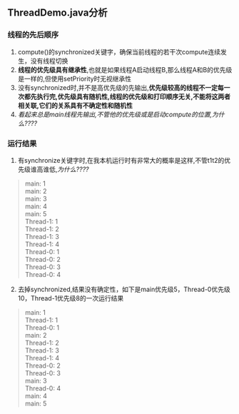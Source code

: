 ## ThreadDemo.java分析
### 线程的先后顺序
1. compute()的synchronized关键字，确保当前线程的若干次compute连续发生，没有线程切换
2. **线程的优先级具有继承性**,也就是如果线程A启动线程B,那么线程A和B的优先级是一样的,但使用setPriority时无视继承性
3. 没有synchronized时,并不是高优先级的先输出,**优先级较高的线程不一定每一次都先执行完,优先级具有随机性,线程的优先级和打印顺序无关,不能将这两者相关联,它们的关系具有不确定性和随机性**
4. *看起来总是main线程先输出,不管他的优先级或是启动compute的位置,为什么????*
### 运行结果
1. 有synchronize关键字时,在我本机运行时有非常大的概率是这样,不管t1t2的优先级谁高谁低,*为什么????*
>main: 1  
main: 2  
main: 3  
main: 4  
main: 5  
Thread-1: 1  
Thread-1: 2  
Thread-1: 3  
Thread-1: 4  
Thread-0: 1  
Thread-0: 2  
Thread-0: 3  
Thread-0: 4  
2. 去掉synchronized,结果没有确定性，如下是main优先级5，Thread-0优先级10，Thread-1优先级8的一次运行结果
>main: 1  
Thread-1: 1  
Thread-0: 1  
main: 2  
Thread-1: 2  
Thread-1: 3  
Thread-1: 4  
Thread-0: 2  
Thread-0: 3  
main: 3  
Thread-0: 4  
main: 4  
main: 5  